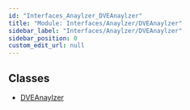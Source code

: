 ```yaml
---
id: "Interfaces_Anaylzer_DVEAnaylzer"
title: "Module: Interfaces/Anaylzer/DVEAnaylzer"
sidebar_label: "Interfaces/Anaylzer/DVEAnaylzer"
sidebar_position: 0
custom_edit_url: null
---
```


## Classes

- [DVEAnaylzer](../classes/Interfaces_Anaylzer_DVEAnaylzer.DVEAnaylzer.md)
